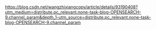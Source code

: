https://blog.csdn.net/wangzhixiangcopy/article/details/93190408?utm_medium=distribute.pc_relevant.none-task-blog-OPENSEARCH-9.channel_param&depth_1-utm_source=distribute.pc_relevant.none-task-blog-OPENSEARCH-9.channel_param